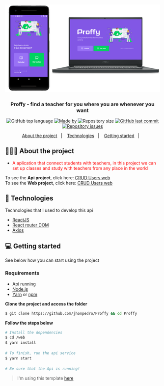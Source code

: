 <h1 align="center">
	<img alt="Logo" src="../.github/main.png" width="800px" />
</h1>

<h3 align="center">
  Proffy - find a teacher for you where you are whenever you want
</h3>


<p align="center">
  <img alt="GitHub top language" src="https://img.shields.io/github/languages/top/jhonpedro/Proffy">

  <a href="https://github.com/jhonpedro">
    <img alt="Made by" src="https://img.shields.io/badge/made%20by-joao%20pedro-gree">
  </a>
  
  <img alt="Repository size" src="https://img.shields.io/github/repo-size/jhonpedro/Proffy">
  
  <a href="https://github.com/jhonpedro/Proffy/commits/master">
    <img alt="GitHub last commit" src="https://img.shields.io/github/last-commit/jhonpedro/Proffy">
  </a>
  
  <a href="https://github.com/jhonpedro/Proffy/issues">
    <img alt="Repository issues" src="https://img.shields.io/github/issues/jhonpedro/Proffy">
  </a>

</p>

<p align="center">
  <a href="#-about-the-project">About the project</a>&nbsp;&nbsp;&nbsp;|&nbsp;&nbsp;&nbsp;
  <a href="#-technologies">Technologies</a>&nbsp;&nbsp;&nbsp;|&nbsp;&nbsp;&nbsp;
  <a href="#-getting-started">Getting started</a>&nbsp;&nbsp;&nbsp;|&nbsp;&nbsp;&nbsp;
</p>

## 👨🏻‍💻 About the project

- <p style="color: red;">A aplication that connect students with teachers, in this project we can set up classes and study with teachers from any place in the world</strong></p>

To see the **Api project**, click here: [CRUD Users web](https://github.com/jhonpedro/Proffy/tree/master/backend)</br>
To see the **Web project**, click here: [CRUD Users web](https://github.com/jhonpedro/Proffy/tree/master/web)</br>

## 🚀 Technologies

Technologies that I used to develop this api

- [ReactJS](https://pt-br.reactjs.org/)
- [React router DOM](https://reactrouter.com/web/guides/quick-start)
- [Axios](https://github.com/axios/axios)

## 💻 Getting started

See below how you can start using the project

### Requirements

- Api running
- [Node.js](https://nodejs.org/en/)
- [Yarn](https://classic.yarnpkg.com/) or [npm](https://www.npmjs.com/)
<!-- - One instance of [PostgreSQL](https://www.postgresql.org/) -->

**Clone the project and access the folder**

```bash
$ git clone https://github.com/jhonpedro/Proffy && cd Proffy
```

**Follow the steps below**

```bash
# Install the dependencies
$ cd /web
$ yarn install

# To finish, run the api service
$ yarn start

# Be sure that the Api is running!
```

> I'm using this template [here](https://github.com/EliasGcf/readme-template/tree/master/templates)
